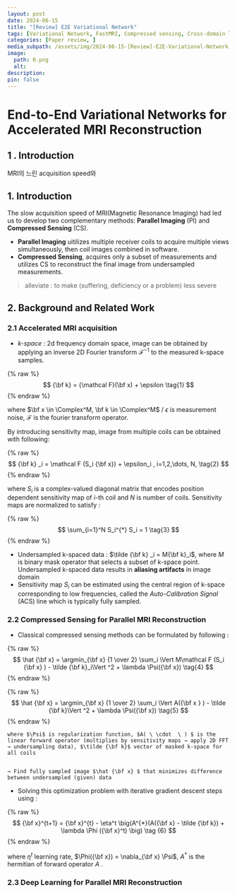 ```yaml
---
layout: post
date: 2024-06-15
title: "[Review] E2E Variational Network"
tags: [Variational Network, FastMRI, Compressed sensing, Cross-domain learning, ]
categories: [Paper review, ]
media_subpath: /assets/img/2024-06-15-[Review]-E2E-Variational-Network.md
image:
  path: 0.png
  alt:  
description:  
pin: false
---
```



# End-to-End Variational Networks for Accelerated MRI Reconstruction


## 1 . Introduction


MRI의 느린 acquisition speed와 


## 1. Introduction


The slow acquisition speed of MRI(Magnetic Resonance Imaging) had led us to develop two complementary methods: **Parallel Imaging** (PI) and **Compressed Sensing** (CS).

- **Parallel Imaging** uitilizes multiple receiver coils to acquire multiple views simultaneously, then coil images combined in software.
- **Compressed Sensing**, acquires only a subset of measurements and utilizes CS to reconstruct the final image from undersampled measurements.

> alleviate : to make (suffering, deficiency or a problem) less severe


## 2. Background and Related Work


### 2.1 Accelerated MRI acquisition

- _k-space_ : 2d frequency domain space, image can be obtained by applying an inverse 2D Fourier transform $\mathcal F^{-1}$ to the measured k-space samples.

{% raw %}
$$
{\bf k} = {\mathcal F}(\bf x) + \epsilon \tag{1}
$$
{% endraw %}


where $\bf x \in \Complex^M, \bf k \in \Complex^M$ / $\epsilon$ is measurement noise, $\mathcal F$ is the fourier transform operator.


By introducing sensitivity map, image from multiple coils can be obtained with following:


{% raw %}
$$
{\bf k} _i = \mathcal F (S_i {\bf x}) + \epsilon_i , i=1,2,\dots, N, \tag{2}
$$
{% endraw %}


where $S_i$ is a complex-valued diagonal matrix that encodes position dependent sensitivity map of _i_-th coil and $N$ is number of coils. Sensitivity maps are normalized to satisfy :


{% raw %}
$$
\sum_{i=1}^N S_i^{*} S_i = 1 \tag{3}
$$
{% endraw %}

- Undersampled k-spaced data : $\tilde {\bf k} _i = M{\bf k}_i$, where $M$ is binary mask operator that selects a subset of k-space point. Undersampled k-spaced data results in **aliasing artifacts** in image domain
- Sensitivity map $S_i$ can be estimated using the central region of k-space corresponding to low frequencies, called the _Auto-Calibration Signal_ (ACS) line which is typically fully sampled.

### 2.2 Compressed Sensing for Parallel MRI Reconstruction

- Classical compressed sensing methods can be formulated by following :

{% raw %}
$$
\hat {\bf x} = \argmin_{\bf x} {1 \over 2} \sum_i \Vert M\mathcal F (S_i {\bf x} ) - \tilde {\bf k}_i\Vert ^2 + \lambda \Psi({\bf x}) \tag{4}
$$
{% endraw %}


{% raw %}
$$
\hat {\bf x} = \argmin_{\bf x} {1 \over 2} \sum_i \Vert A({\bf x } ) - \tilde {\bf k}\Vert ^2 + \lambda \Psi({\bf x}) \tag{5}
$$
{% endraw %}


	where $\Psi$ is regularization function, $A( \ \cdot  \ ) $ is the linear forward operator (multiplies by sensitivity maps → apply 2D FFT → undersampling data), $\tilde {\bf k}$ vector of masked k-space for all coils


	→ Find fully sampled image $\hat {\bf x} $ that minimizes difference between undersampled (given) data

- Solving this optimization problem with iterative gradient descent steps using :

{% raw %}
$$
{\bf x}^{t+1} = {\bf x}^{t} - \eta^t \big(A^{*}(A({\bf x} - \tilde {\bf k}) + \lambda \Phi ({\bf  x}^t) \big) \tag {6}
$$
{% endraw %}


where $\eta^t$ learning rate, $\Phi({\bf x}) = \nabla_{\bf x} \Psi$, $A^{*}$ is the hermitian of forward operator $A$ .


### 2.3 Deep Learning for Parallel MRI Reconstruction



<script>
  window.MathJax = {
    tex: {
      macros: {
        R: "\\mathbb{R}",
        N: "\\mathbb{N}",
        Z: "\\mathbb{Z}",
        Q: "\\mathbb{Q}",
        C: "\\mathbb{C}",
        proj: "\\operatorname{proj}",
        rank: "\\operatorname{rank}",
        im: "\\operatorname{im}",
        dom: "\\operatorname{dom}",
        codom: "\\operatorname{codom}",
        argmax: "\\operatorname*{arg\,max}",
        argmin: "\\operatorname*{arg\,min}"
      },
      tags: "ams",
      strict: false, 
      inlineMath: [["$", "$"], ["\\(", "\\)"]],
      displayMath: [["$$", "$$"], ["\\[", "\\]"]]
    },
    options: {
      skipHtmlTags: ["script", "noscript", "style", "textarea", "pre"]
    }
  };
</script>
<script async src="https://cdn.jsdelivr.net/npm/mathjax@3/es5/tex-mml-chtml.js"></script>
